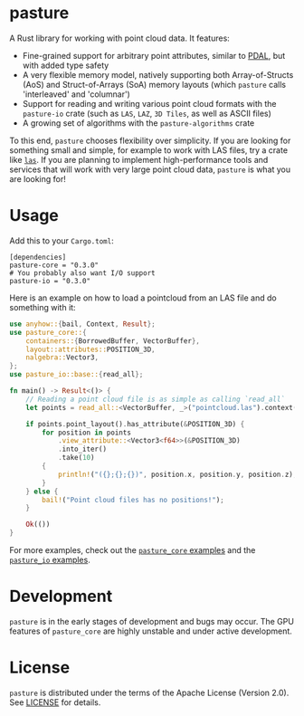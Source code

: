 # pasture

A Rust library for working with point cloud data. It features:
-  Fine-grained support for arbitrary point attributes, similar to [PDAL](https://pdal.io/), but with added type safety
-  A very flexible memory model, natively supporting both Array-of-Structs (AoS) and Struct-of-Arrays (SoA) memory layouts (which `pasture` calls 'interleaved' and 'columnar')
-  Support for reading and writing various point cloud formats with the `pasture-io` crate (such as `LAS`, `LAZ`, `3D Tiles`, as well as ASCII files)
-  A growing set of algorithms with the `pasture-algorithms` crate

To this end, `pasture` chooses flexibility over simplicity. If you are looking for something small and simple, for example to work with LAS files, try a crate like [`las`](https://crates.io/crates/las). If you are planning to implement high-performance tools and services that will work with very large point cloud data, `pasture` is what you are looking for!

# Usage 

Add this to your `Cargo.toml`:
```
[dependencies]
pasture-core = "0.3.0"
# You probably also want I/O support
pasture-io = "0.3.0"
```

Here is an example on how to load a pointcloud from an LAS file and do something with it:

```Rust
use anyhow::{bail, Context, Result};
use pasture_core::{
    containers::{BorrowedBuffer, VectorBuffer},
    layout::attributes::POSITION_3D,
    nalgebra::Vector3,
};
use pasture_io::base::{read_all};

fn main() -> Result<()> {
    // Reading a point cloud file is as simple as calling `read_all`
    let points = read_all::<VectorBuffer, _>("pointcloud.las").context("Failed to read points")?;

    if points.point_layout().has_attribute(&POSITION_3D) {
        for position in points
            .view_attribute::<Vector3<f64>>(&POSITION_3D)
            .into_iter()
            .take(10)
        {
            println!("({};{};{})", position.x, position.y, position.z);
        }
    } else {
        bail!("Point cloud files has no positions!");
    }

    Ok(())
}

```

For more examples, check out the [`pasture_core` examples](pasture-core/examples) and the [`pasture_io` examples](pasture-io/examples).

# Development

`pasture` is in the early stages of development and bugs may occur. The GPU features of `pasture_core` are highly unstable and under active development. 

# License

`pasture` is distributed under the terms of the Apache License (Version 2.0). See [LICENSE](LICENSE) for details. 